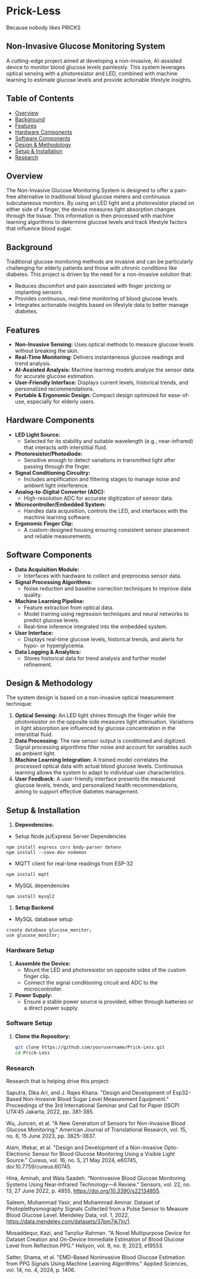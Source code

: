 # Prick-Less

Because nobody likes PRICKS

## Non-Invasive Glucose Monitoring System

A cutting-edge project aimed at developing a non-invasive, AI-assisted device to monitor blood glucose levels painlessly. This system leverages optical sensing with a photoresistor and LED, combined with machine learning to estimate glucose levels and provide actionable lifestyle insights.

## Table of Contents

- [Overview](#overview)
- [Background](#background)
- [Features](#features)
- [Hardware Components](#hardware-components)
- [Software Components](#software-components)
- [Design & Methodology](#design--methodology)
- [Setup & Installation](#setup--installation)
- [Research](#research)

## Overview

The Non-Invasive Glucose Monitoring System is designed to offer a pain-free alternative to traditional blood glucose meters and continuous subcutaneous monitors. By using an LED light and a photoresistor placed on either side of a finger, the device measures light absorption changes through the tissue. This information is then processed with machine learning algorithms to determine glucose levels and track lifestyle factors that influence blood sugar.

## Background

Traditional glucose monitoring methods are invasive and can be particularly challenging for elderly patients and those with chronic conditions like diabetes. This project is driven by the need for a non-invasive solution that:

- Reduces discomfort and pain associated with finger pricking or implanting sensors.
- Provides continuous, real-time monitoring of blood glucose levels.
- Integrates actionable insights based on lifestyle data to better manage diabetes.

## Features

- **Non-Invasive Sensing:** Uses optical methods to measure glucose levels without breaking the skin.
- **Real-Time Monitoring:** Delivers instantaneous glucose readings and trend analysis.
- **AI-Assisted Analysis:** Machine learning models analyze the sensor data for accurate glucose estimation.
- **User-Friendly Interface:** Displays current levels, historical trends, and personalized recommendations.
- **Portable & Ergonomic Design:** Compact design optimized for ease-of-use, especially for elderly users.

## Hardware Components

- **LED Light Source:**
  - Selected for its stability and suitable wavelength (e.g., near-infrared) that interacts with interstitial fluid.
- **Photoresistor/Photodiode:**
  - Sensitive enough to detect variations in transmitted light after passing through the finger.
- **Signal Conditioning Circuitry:**
  - Includes amplification and filtering stages to manage noise and ambient light interference.
- **Analog-to-Digital Converter (ADC):**
  - High-resolution ADC for accurate digitization of sensor data.
- **Microcontroller/Embedded System:**
  - Handles data acquisition, controls the LED, and interfaces with the machine learning software.
- **Ergonomic Finger Clip:**
  - A custom-designed housing ensuring consistent sensor placement and reliable measurements.

## Software Components

- **Data Acquisition Module:**
  - Interfaces with hardware to collect and preprocess sensor data.
- **Signal Processing Algorithms:**
  - Noise reduction and baseline correction techniques to improve data quality.
- **Machine Learning Pipeline:**
  - Feature extraction from optical data.
  - Model training using regression techniques and neural networks to predict glucose levels.
  - Real-time inference integrated into the embedded system.
- **User Interface:**
  - Displays real-time glucose levels, historical trends, and alerts for hypo- or hyperglycemia.
- **Data Logging & Analytics:**
  - Stores historical data for trend analysis and further model refinement.

## Design & Methodology

The system design is based on a non-invasive optical measurement technique:

1. **Optical Sensing:**
   An LED light shines through the finger while the photoresistor on the opposite side measures light attenuation. Variations in light absorption are influenced by glucose concentration in the interstitial fluid.
2. **Data Processing:**
   The raw sensor output is conditioned and digitized. Signal processing algorithms filter noise and account for variables such as ambient light.
3. **Machine Learning Integration:**
   A trained model correlates the processed optical data with actual blood glucose levels. Continuous learning allows the system to adapt to individual user characteristics.
4. **User Feedback:**
   A user-friendly interface presents the measured glucose levels, trends, and personalized health recommendations, aiming to support effective diabetes management.

## Setup & Installation

1. **Dependencies:**

- Setup Node.js/Express Server Dependencies

```
npm install express cors body-parser dotenv
npm install --save-dev nodemon
```

- MQTT client for real-time readings from ESP-32

```
npm install mqtt
```

- MySQL dependencies

```
npm install mysql2
```

1. **Setup Backend**

- MySQL database setup

```
create database glucose_monitor;
use glucose_monitor;
```

### Hardware Setup

1. **Assemble the Device:**
   - Mount the LED and photoresistor on opposite sides of the custom finger clip.
   - Connect the signal conditioning circuit and ADC to the microcontroller.
2. **Power Supply:**
   - Ensure a stable power source is provided, either through batteries or a direct power supply.

### Software Setup

1. **Clone the Repository:**

   ```bash
   git clone https://github.com/yourusername/Prick-Less.git
   cd Prick-Less

   ```

### Research

Research that is helping drive this project:

Saputra, Dika Ari, and J. Rajes Khana. "Design and Development of Esp32-Based Non-Invasive Blood Sugar Level Measurement Equipment." Proceedings of the 3rd International Seminar and Call for Paper (ISCP) UTA'45 Jakarta, 2022, pp. 381-385.

Wu, Juncen, et al. "A New Generation of Sensors for Non-Invasive Blood Glucose Monitoring." American Journal of Translational Research, vol. 15, no. 6, 15 June 2023, pp. 3825–3837.

Alam, Iftekar, et al. "Design and Development of a Non-invasive Opto-Electronic Sensor for Blood Glucose Monitoring Using a Visible Light Source." Cureus, vol. 16, no. 5, 21 May 2024, e60745, doi:10.7759/cureus.60745.

Hina, Aminah, and Wala Saadeh. “Noninvasive Blood Glucose Monitoring Systems Using Near‑Infrared Technology—A Review.” Sensors, vol. 22, no. 13, 27 June 2022, p. 4855, https://doi.org/10.3390/s22134855.

Saleem, Muhammad Yasir, and Muhammad Ammar. Dataset of Photoplethysmography Signals Collected from a Pulse Sensor to Measure Blood Glucose Level. Mendeley Data, vol. 1, 2022, https://data.mendeley.com/datasets/37pm7jk7jn/1.

Mosaddequr, Kazi, and Tanzilur Rahman. "A Novel Multipurpose Device for Dataset Creation and On-Device Immediate Estimation of Blood Glucose Level from Reflection PPG." Heliyon, vol. 9, no. 9, 2023, e19553.

Satter, Shama, et al. "EMD-Based Noninvasive Blood Glucose Estimation from PPG Signals Using Machine Learning Algorithms." Applied Sciences, vol. 14, no. 4, 2024, p. 1406.
